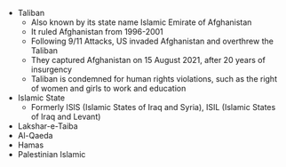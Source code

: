 - Taliban
	- Also known by its state name Islamic Emirate of Afghanistan
	- It ruled Afghanistan from 1996-2001
	- Following 9/11 Attacks, US invaded Afghanistan and overthrew the Taliban
	- They captured Afghanistan on 15 August 2021, after 20 years of insurgency
	- Taliban is condemned for human rights violations, such as the right of women and girls to work and education
- Islamic State
	- Formerly ISIS (Islamic States of Iraq and Syria), ISIL (Islamic States of Iraq and Levant)
- Lakshar-e-Taiba
- Al-Qaeda
- Hamas
- Palestinian Islamic 